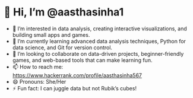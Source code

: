 # 👋 Hi, I’m @aasthasinha1

- 👀 I’m interested in data analysis, creating interactive visualizations, and building small apps and games.
- 🌱 I’m currently learning advanced data analysis techniques, Python for data science, and Git for version control.
- 💞️ I’m looking to collaborate on data-driven projects, beginner-friendly games, and web-based tools that can make learning fun.
- 📫 How to reach me: https://www.hackerrank.com/profile/aasthasinha567
- 😄 Pronouns: She/Her
- ⚡ Fun fact: I can juggle data but not Rubik’s cubes!
